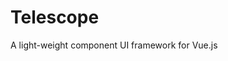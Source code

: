 # Telescope

A light-weight component UI framework for Vue.js

[comment]: <> (## Build Setup)

[comment]: <> (``` bash)

[comment]: <> (# install dependencies
npm install)

[comment]: <> (# serve with hot reload at localhost:8080
npm run dev)

[comment]: <> (# build for production with minification
npm run build)

[comment]: <> (# build for production and view the bundle analyzer report
npm run build --report)

[comment]: <> (# run unit tests
npm run unit)

[comment]: <> (# run all tests
npm test)

[comment]: <> (```)

[comment]: <> (For detailed explanation on how things work, checkout the http://vuejs-templates.github.io/webpack/ and http://vuejs.github.io/vue-loader.)
